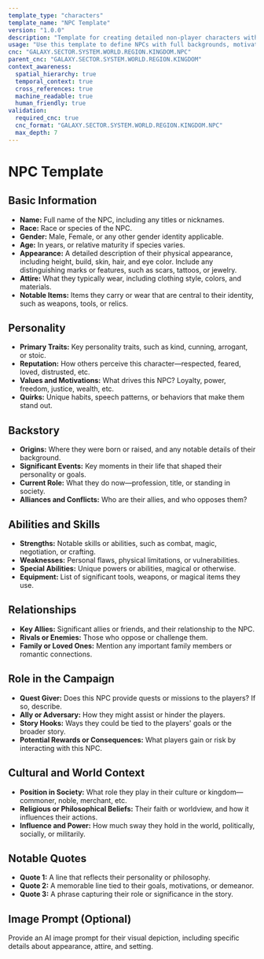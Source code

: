 ```yaml
---
template_type: "characters"
template_name: "NPC Template"
version: "1.0.0"
description: "Template for creating detailed non-player characters with personality and role in the world"
usage: "Use this template to define NPCs with full backgrounds, motivations, and campaign integration"
cnc: "GALAXY.SECTOR.SYSTEM.WORLD.REGION.KINGDOM.NPC"
parent_cnc: "GALAXY.SECTOR.SYSTEM.WORLD.REGION.KINGDOM"
context_awareness:
  spatial_hierarchy: true
  temporal_context: true
  cross_references: true
  machine_readable: true
  human_friendly: true
validation:
  required_cnc: true
  cnc_format: "GALAXY.SECTOR.SYSTEM.WORLD.REGION.KINGDOM.NPC"
  max_depth: 7
---
```


# NPC Template

## Basic Information
- **Name:** Full name of the NPC, including any titles or nicknames.
- **Race:** Race or species of the NPC.
- **Gender:** Male, Female, or any other gender identity applicable.
- **Age:** In years, or relative maturity if species varies.
- **Appearance:** A detailed description of their physical appearance, including height, build, skin, hair, and eye color. Include any distinguishing marks or features, such as scars, tattoos, or jewelry.
- **Attire:** What they typically wear, including clothing style, colors, and materials.
- **Notable Items:** Items they carry or wear that are central to their identity, such as weapons, tools, or relics.

## Personality
- **Primary Traits:** Key personality traits, such as kind, cunning, arrogant, or stoic.
- **Reputation:** How others perceive this character—respected, feared, loved, distrusted, etc.
- **Values and Motivations:** What drives this NPC? Loyalty, power, freedom, justice, wealth, etc.
- **Quirks:** Unique habits, speech patterns, or behaviors that make them stand out.

## Backstory
- **Origins:** Where they were born or raised, and any notable details of their background.
- **Significant Events:** Key moments in their life that shaped their personality or goals.
- **Current Role:** What they do now—profession, title, or standing in society.
- **Alliances and Conflicts:** Who are their allies, and who opposes them?

## Abilities and Skills
- **Strengths:** Notable skills or abilities, such as combat, magic, negotiation, or crafting.
- **Weaknesses:** Personal flaws, physical limitations, or vulnerabilities.
- **Special Abilities:** Unique powers or abilities, magical or otherwise.
- **Equipment:** List of significant tools, weapons, or magical items they use.

## Relationships
- **Key Allies:** Significant allies or friends, and their relationship to the NPC.
- **Rivals or Enemies:** Those who oppose or challenge them.
- **Family or Loved Ones:** Mention any important family members or romantic connections.

## Role in the Campaign
- **Quest Giver:** Does this NPC provide quests or missions to the players? If so, describe.
- **Ally or Adversary:** How they might assist or hinder the players.
- **Story Hooks:** Ways they could be tied to the players' goals or the broader story.
- **Potential Rewards or Consequences:** What players gain or risk by interacting with this NPC.

## Cultural and World Context
- **Position in Society:** What role they play in their culture or kingdom—commoner, noble, merchant, etc.
- **Religious or Philosophical Beliefs:** Their faith or worldview, and how it influences their actions.
- **Influence and Power:** How much sway they hold in the world, politically, socially, or militarily.

## Notable Quotes
- **Quote 1:** A line that reflects their personality or philosophy.
- **Quote 2:** A memorable line tied to their goals, motivations, or demeanor.
- **Quote 3:** A phrase capturing their role or significance in the story.

## Image Prompt (Optional)
Provide an AI image prompt for their visual depiction, including specific details about appearance, attire, and setting.
